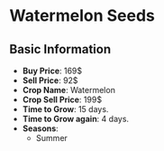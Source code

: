 # Watermelon Seeds

## Basic Information

- **Buy Price**: 169$
- **Sell Price**: 92$
- **Crop Name**: Watermelon
- **Crop Sell Price**: 199$
- **Time to Grow**: 15 days.
- **Time to Grow again**: 4 days.
- **Seasons**:
  - Summer